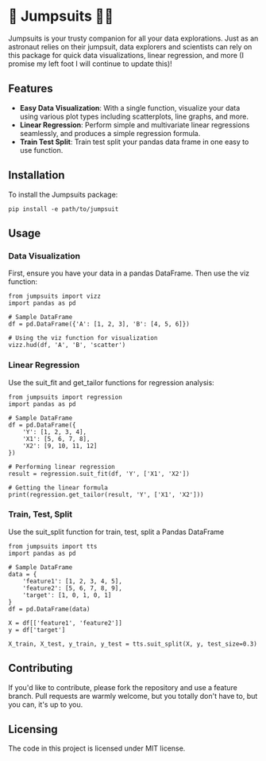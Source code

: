 # 🚀 Jumpsuits 👨‍🚀

Jumpsuits is your trusty companion for all your data explorations. Just as an astronaut relies on their jumpsuit, data explorers and scientists can rely on this package for quick data visualizations, linear regression, and more (I promise my left foot I will continue to update this)!

## Features

- **Easy Data Visualization**: With a single function, visualize your data using various plot types including scatterplots, line graphs, and more.
- **Linear Regression**: Perform simple and multivariate linear regressions seamlessly, and produces a simple regression formula.
- **Train Test Split**: Train test split your pandas data frame in one easy to use function.

## Installation

To install the Jumpsuits package:

```
pip install -e path/to/jumpsuit
```
## Usage
### Data Visualization

First, ensure you have your data in a pandas DataFrame. Then use the viz function:
```
from jumpsuits import vizz
import pandas as pd

# Sample DataFrame
df = pd.DataFrame({'A': [1, 2, 3], 'B': [4, 5, 6]})

# Using the viz function for visualization
vizz.hud(df, 'A', 'B', 'scatter')

```
### Linear Regression

Use the suit_fit and get_tailor functions for regression analysis:

```
from jumpsuits import regression
import pandas as pd

# Sample DataFrame
df = pd.DataFrame({
    'Y': [1, 2, 3, 4],
    'X1': [5, 6, 7, 8],
    'X2': [9, 10, 11, 12]
})

# Performing linear regression
result = regression.suit_fit(df, 'Y', ['X1', 'X2'])

# Getting the linear formula
print(regression.get_tailor(result, 'Y', ['X1', 'X2']))

```

### Train, Test, Split

Use the suit_split function for train, test, split a Pandas DataFrame

```
from jumpsuits import tts
import pandas as pd

# Sample DataFrame
data = {
    'feature1': [1, 2, 3, 4, 5],
    'feature2': [5, 6, 7, 8, 9],
    'target': [1, 0, 1, 0, 1]
}
df = pd.DataFrame(data)

X = df[['feature1', 'feature2']]
y = df['target']

X_train, X_test, y_train, y_test = tts.suit_split(X, y, test_size=0.3)
```

## Contributing
If you'd like to contribute, please fork the repository and use a feature branch. Pull requests are warmly welcome, but you totally don't have to, but you can, it's up to you.

## Licensing
The code in this project is licensed under MIT license.